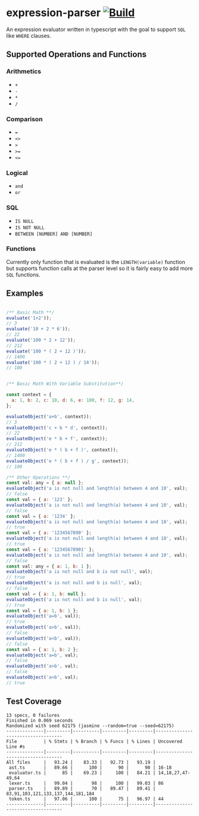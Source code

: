 # expression-parser [![Build](https://github.com/abdullah2993/expression-parser/actions/workflows/build.yaml/badge.svg)](https://github.com/abdullah2993/expression-parser/actions/workflows/build.yaml)
An expression evaluator written in typescript with the goal to support `SQL` like `WHERE` clauses.

## Supported Operations and Functions
### Arithmetics
- `+`
- `-`
- `*`
- `/`
### Comparison
- `=`
- `<>`
- `>`
- `>=`
- `<=`
### Logical
- `and`
- `or`
### SQL
- `IS NULL`
- `IS NOT NULL`
- `BETWEEN [NUMBER] AND [NUMBER]`
### Functions
Currently only function that is evaluated is the `LENGTH(variable)` function but supports function calls at the parser level so it is fairly easy to add more `SQL` functions.

## Examples
```js

/** Basic Math **/
evaluate('1+2'));
// 3
evaluate('10 + 2 * 6'));
// 22
evaluate('100 * 2 + 12'));
// 212
evaluate('100 * ( 2 + 12 )'));
// 1400
evaluate('100 * ( 2 + 12 ) / 14'));
// 100


/** Basic Math With Variable Substitution**/

const context = {
  a: 1, b: 2, c: 10, d: 6, e: 100, f: 12, g: 14,
};

evaluateObject('a+b', context));
// 3
evaluateObject('c + b * d', context));
// 22
evaluateObject('e * b + f', context));
// 212
evaluateObject('e * ( b + f )', context));
// 1400
evaluateObject('e * ( b + f ) / g', context));
// 100

/** Other Operations **/
const val: any = { a: null };
evaluateObject('a is not null and length(a) between 4 and 10', val);
// false
const val = { a: '123' };
evaluateObject('a is not null and length(a) between 4 and 10', val);
// false
const val = { a: '1234' };
evaluateObject('a is not null and length(a) between 4 and 10', val);
// true
const val = { a: '1234567890' };
evaluateObject('a is not null and length(a) between 4 and 10', val);
// true
const val = { a: '12345678901' };
evaluateObject('a is not null and length(a) between 4 and 10', val);
// false
const val: any = { a: 1, b: 1 };
evaluateObject('a is not null and b is not null', val);
// true
evaluateObject('a is not null and b is null', val);
// false
const val = { a: 1, b: null };
evaluateObject('a is not null and b is null', val);
// true
const val = { a: 1, b: 1 };
evaluateObject('a=b', val));
// true
evaluateObject('a>b', val));
// false
evaluateObject('a<b', val));
// false
const val = { a: 1, b: 2 };
evaluateObject('a=b', val);
// false
evaluateObject('a>b', val);
// false
evaluateObject('a<b', val);
// true

```

## Test Coverage
```
13 specs, 0 failures
Finished in 0.069 seconds
Randomized with seed 62175 (jasmine --random=true --seed=62175)
--------------|---------|----------|---------|---------|-----------------------------------
File          | % Stmts | % Branch | % Funcs | % Lines | Uncovered Line #s
--------------|---------|----------|---------|---------|-----------------------------------
All files     |   93.24 |    83.33 |   92.73 |   93.19 |
 ast.ts       |   89.66 |      100 |      90 |      90 | 16-18
 evaluator.ts |      85 |    69.23 |     100 |   84.21 | 14,18,27,47-49,64
 lexer.ts     |   99.04 |       98 |     100 |   99.03 | 86
 parser.ts    |   89.89 |       70 |   89.47 |   89.41 | 83,91,103,121,133,137,144,181,184
 token.ts     |   97.06 |      100 |      75 |   96.97 | 44
--------------|---------|----------|---------|---------|-----------------------------------
```


